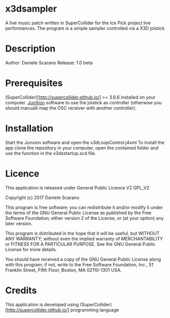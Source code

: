 # x3dsampler
A live music patch written in SuperCollider for the Ice Pick project live performances. The program is a simple sampler controlled via a X3D joistick

# Description
Author: Daniele Scarano
Release: 1.0 beta

# Prerequisites
(SuperCollider)[http://supercollider.github.io/] >= 3.6.6 installed on your computer.
[JunXion](http://steim.org/product/junxion/) software to use the joistick as controller (otherwise you should manualli map the OSC receiver with another controller).

# Installation
Start the Junxion software and open the x3dLoopControl.j4xml
To install the app clone the repository in your computer, open the contained folder and use the function in the x3dsstartup.scd file.

# Licence
 This application is released under General Public Licence V2 GPL_V2

 Copyright (c) 2017 Daniele Scarano

 This program is free software; you can redistribute it and/or modify it under the terms of the GNU General Public License as published by the Free Software Foundation; either version 2 of the License, or (at your option) any later version.

 This program is distributed in the hope that it will be useful, but WITHOUT ANY WARRANTY; without even the implied warranty of MERCHANTABILITY or FITNESS FOR A PARTICULAR PURPOSE. See the GNU General Public License for more details.

 You should have received a copy of the GNU General Public License along with this program; if not, write to the Free Software Foundation, Inc., 51 Franklin Street, Fifth Floor, Boston, MA 02110-1301 USA.

# Credits
This application is developed using (SuperCollider)[http://supercollider.github.io/] programming language
